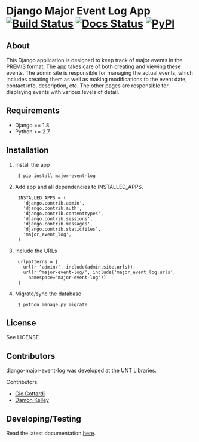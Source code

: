 Django Major Event Log App [![Build Status](https://travis-ci.org/unt-libraries/django-major-event-log.svg?branch=master)](https://travis-ci.org/unt-libraries/django-major-event-log) [![Docs Status](https://img.shields.io/badge/docs-latest-blue.svg)](https://django-major-event-log.readthedocs.org) [![PyPI](https://img.shields.io/pypi/v/django-major-event-log.svg)](https://pypi.python.org/pypi/django-major-event-log)
============================================================

About
--------------------------

This Django application is designed to keep track of major events in the PREMIS
format.  The app takes care of both creating and viewing these events. The
admin site is responsible for managing the actual events, which includes
creating them as well as making modifications to the event date, contact info,
description, etc. The other pages are responsible for displaying events with
various levels of detail.


Requirements
--------------------------

- Django == 1.8
- Python >= 2.7


Installation
--------------------------

1. Install the app

        $ pip install major-event-log

2. Add app and all dependencies to INSTALLED_APPS.

        INSTALLED_APPS = (
          'django.contrib.admin',
          'django.contrib.auth',
          'django.contrib.contenttypes',
          'django.contrib.sessions',
          'django.contrib.messages',
          'django.contrib.staticfiles',
          'major_event_log',
        )

3. Include the URLs

        urlpatterns = [
          url(r'^admin/', include(admin.site.urls)),
          url(r'^major-event-log/', include('major_event_log.urls',
            namespace='major-event-log'))
        ]

4. Migrate/sync the database

        $ python manage.py migrate


License
-------------------------

See LICENSE


Contributors
-------------------------

django-major-event-log was developed at the UNT Libraries.

Contributors:

* [Gio Gottardi](https://github.com/somexpert)
* [Damon Kelley](https://github.com/damonkelley)


Developing/Testing
------------------

Read the latest documentation [here](http://django-major-event-log.readthedocs.org/en/latest/developing.html).
